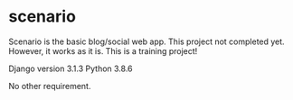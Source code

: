 # scenario

Scenario is the basic blog/social web app. This project not completed yet. However, it works as it is. This is a training project!

Django version 3.1.3
Python 3.8.6

No other requirement.


